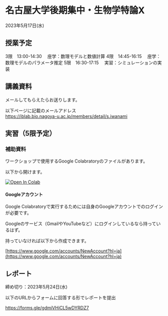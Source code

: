 # 名古屋大学後期集中・生物学特論X

2023年5月17日(水)

## 授業予定

3限　13:00-14:30 　座学：数理モデルと数値計算
4限　14:45-16:15 　座学：数理モデルのパラメータ推定
5限　16:30-17:15　 実習：シミュレーションの実装


## 講義資料

メールしてもらえたらお送りします。

以下ページに記載のメールアドレス  
https://iblab.bio.nagoya-u.ac.jp/members/detail/s.iwanami


## 実習（5限予定）

### 補助資料

ワークショップで使用するGoogle Colabratoryのファイルがあります。

以下から開けます。  

[![Open In Colab](https://colab.research.google.com/assets/colab-badge.svg)](https://colab.research.google.com/github/iwanaminami/tokuronX2023/blob/main/SIR.ipynb)


#### Googleアカウント

Google Colabratoryで実行するためには自身のGoogleアカウントでのログインが必要です。

Googleのサービス（GmailやYouTubeなど）にログインしているなら持っているはず。

持っていなければ以下から作成できます。

[https://www.google.com/accounts/NewAccount?hl=ja](https://www.google.com/accounts/NewAccount?hl=ja)

## レポート

締め切り：2023年5月24日(水)

以下のURLからフォームに回答する形でレポートを提出

https://forms.gle/gdmiVHiCL5wDYRDZ7
